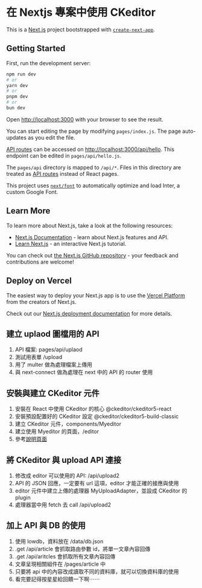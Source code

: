 # 在 Nextjs 專案中使用 CKeditor

This is a [Next.js](https://nextjs.org/) project bootstrapped with [`create-next-app`](https://github.com/vercel/next.js/tree/canary/packages/create-next-app).

## Getting Started

First, run the development server:

```bash
npm run dev
# or
yarn dev
# or
pnpm dev
# or
bun dev
```

Open [http://localhost:3000](http://localhost:3000) with your browser to see the result.

You can start editing the page by modifying `pages/index.js`. The page auto-updates as you edit the file.

[API routes](https://nextjs.org/docs/api-routes/introduction) can be accessed on [http://localhost:3000/api/hello](http://localhost:3000/api/hello). This endpoint can be edited in `pages/api/hello.js`.

The `pages/api` directory is mapped to `/api/*`. Files in this directory are treated as [API routes](https://nextjs.org/docs/api-routes/introduction) instead of React pages.

This project uses [`next/font`](https://nextjs.org/docs/basic-features/font-optimization) to automatically optimize and load Inter, a custom Google Font.

## Learn More

To learn more about Next.js, take a look at the following resources:

- [Next.js Documentation](https://nextjs.org/docs) - learn about Next.js features and API.
- [Learn Next.js](https://nextjs.org/learn) - an interactive Next.js tutorial.

You can check out [the Next.js GitHub repository](https://github.com/vercel/next.js/) - your feedback and contributions are welcome!

## Deploy on Vercel

The easiest way to deploy your Next.js app is to use the [Vercel Platform](https://vercel.com/new?utm_medium=default-template&filter=next.js&utm_source=create-next-app&utm_campaign=create-next-app-readme) from the creators of Next.js.

Check out our [Next.js deployment documentation](https://nextjs.org/docs/deployment) for more details.

## 建立 uplaod 圖檔用的 API
1. API 檔案: pages/api/uplaod
2. 測試用表單 /upload
3. 用了 multer 做為處理檔案上傳用
4. 與 next-connect 做為處理在 next 中的 API 的 router 使用

## 安裝與建立 CKeditor 元件
1. 安裝在 React 中使用 CKeditor 的核心 @ckeditor/ckeditor5-react
2. 安裝預設配置好的 CKeditor 設定 @ckeditor/ckeditor5-build-classic
3. 建立 CKeditor 元件，components/Myeditor
4. 建立使用 Myeditor 的頁面，/editor
4. 參考[說明頁面](https://ckeditor.com/docs/ckeditor5/latest/installation/integrations/react.html)

## 將 CKeditor 與 upload API 連接
1. 修改成 editor 可以使用的 API: /api/upload2
2. API 的 JSON 回應，一定要有 url 這項，editor 才能正確的接應與使用
2. editor 元件中建立上傳的處理器 MyUploadAdapter，並設成 CKeditor 的 plugin
3. 處理器當中用 fetch 去 call /api/upload2

## 加上 API 與 DB 的使用
1. 使用 lowdb，資料放在 /data/db.json
2. .get /api/article 會抓取路由參數 id，將單一文章內容回傳
3. .get /api/aritcles 會抓取所有文章內容回傳
4. 文章呈現相關組件在 /pages/article 中
5. 只要將 api 中的內容改成讀取不同的資料庫，就可以切換資料庫的使用
6. 看完要記得按星星給回饋一下啊⋯⋯